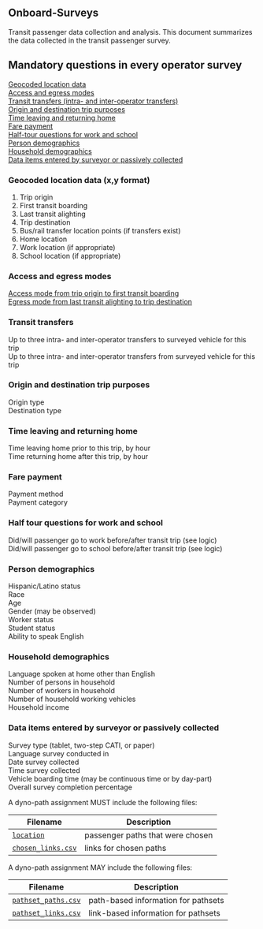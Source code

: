 
## Onboard-Surveys

Transit passenger data collection and analysis. This document summarizes the data collected in the transit passenger survey.


## Mandatory questions in every operator survey

[Geocoded location data](#geocoded-location-data)  
[Access and egress modes](#access-and-egress-modes)  
[Transit transfers (intra- and inter-operator transfers)](#transit-transfers)  
[Origin and destination trip purposes](#origin-and-destination-trip-purposes)  
[Time leaving and returning home](#time-leaving-and-returning-home)  
[Fare payment](#fare-payment)  
[Half-tour questions for work and school](#half-tour-questions-for-work-and-school)  
[Person demographics](#person-demographics)  
[Household demographics](#household-demographics)  
[Data items entered by surveyor or passively collected](#data-items-entered-by-surveyor-or-passively-collected)  
 


### Geocoded location data (x,y format)

1. Trip origin  
2. First transit boarding  
3. Last transit alighting  
4. Trip destination  
5. Bus/rail transfer location points (if transfers exist)  
6. Home location  
7. Work location (if appropriate)  
8. School location (if appropriate)  


### Access and egress modes

[Access mode from trip origin to first transit boarding](access.md)  
[Egress mode from last transit alighting to trip destination](egress.md)  

### Transit transfers  
Up to three intra- and inter-operator transfers to surveyed vehicle for this trip  
Up to three intra- and inter-operator transfers from surveyed vehicle for this trip  


### Origin and destination trip purposes
Origin type  
Destination type  


### Time leaving and returning home
Time leaving home prior to this trip, by hour  
Time returning home after this trip, by hour  


### Fare payment
Payment method  
Payment category  

### Half tour questions for work and school
Did/will passenger go to work before/after transit trip (see logic)    
Did/will passenger go to school before/after transit trip (see logic)  


### Person demographics

Hispanic/Latino status  
Race  
Age  
Gender (may be observed)  
Worker status  
Student status  
Ability to speak English  


### Household demographics

Language spoken at home other than English  
Number of persons in household  
Number of workers in household  
Number of household working vehicles  
Household income  

### Data items entered by surveyor or passively collected

Survey type (tablet, two-step CATI, or paper)  
Language survey conducted in  
Date survey collected   
Time survey collected   
Vehicle boarding time (may be continuous time or by day-part)  
Overall survey completion percentage  

 

A dyno-path assignment MUST include the following files:

Filename 			| Description										
----------			| -------------										
[`location`](/files/location.md)		| passenger paths that were chosen
[`chosen_links.csv`](/files/links.md)		| links for chosen paths

A dyno-path assignment MAY include the following files:

Filename 					| Description										
----------					| -------------		
[`pathset_paths.csv`](/files/paths.md)		| path-based information for pathsets
[`pathset_links.csv`](/files/links.md)		| link-based information for pathsets


